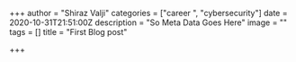 +++
author = "Shiraz Valji"
categories = ["career ", "cybersecurity"]
date = 2020-10-31T21:51:00Z
description = "So Meta Data Goes Here"
image = ""
tags = []
title = "First Blog post"

+++
